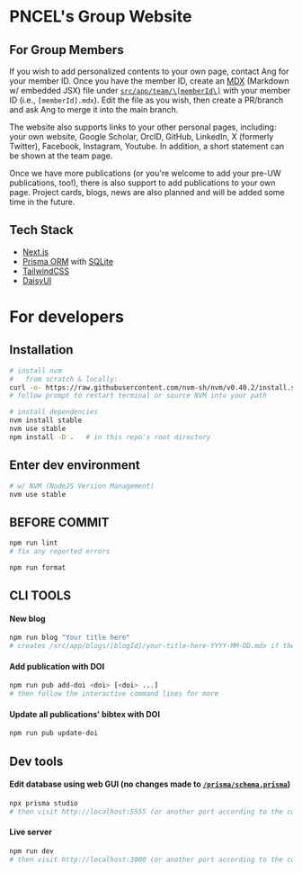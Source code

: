 # PNCEL's Group Website

## For Group Members

If you wish to add personalized contents to your own page, contact Ang for your member ID. Once you have the member ID, create an [MDX](https://mdxjs.com/) (Markdown w/ embedded JSX) file under [`src/app/team/\[memberId\]`](https://github.com/pncel/pncel.github.io/tree/main/src/app/team/%5BmemberId%5D) with your member ID (i.e., `[memberId].mdx`). Edit the file as you wish, then create a PR/branch and ask Ang to merge it into the main branch.

The website also supports links to your other personal pages, including: your own website, Google Scholar, OrcID, GitHub, LinkedIn, X (formerly Twitter), Facebook, Instagram, Youtube. In addition, a short statement can be shown at the team page.

Once we have more publications (or you're welcome to add your pre-UW publications, too!), there is also support to add publications to your own page. Project cards, blogs, news are also planned and will be added some time in the future.

## Tech Stack

- [Next.js](https://nextjs.org)
- [Prisma ORM](https://www.prisma.io/) with [SQLite](https://www.sqlite.org/)
- [TailwindCSS](https://tailwindcss.com/)
- [DaisyUI](https://daisyui.com/)

# For developers

## Installation

```bash
# install nvm
#   from scratch & locally:
curl -o- https://raw.githubusercontent.com/nvm-sh/nvm/v0.40.2/install.sh | bash
# follow prompt to restart terminal or source NVM into your path

# install dependencies
nvm install stable
nvm use stable
npm install -D .   # in this repo's root directory
```

## Enter dev environment

```bash
# w/ NVM (NodeJS Version Management)
nvm use stable
```

## **BEFORE COMMIT**

```bash
npm run lint
# fix any reported errors

npm run format
```

## **CLI TOOLS**

#### New blog

```bash
npm run blog "Your title here"
# creates /src/app/blogs/[blogId]/your-title-here-YYYY-MM-DD.mdx if the file does not already exists
```

#### Add publication with DOI

```bash
npm run pub add-doi <doi> [<doi> ...]
# then follow the interactive command lines for more
```

#### Update all publications' bibtex with DOI

```bash
npm run pub update-doi
```

## Dev tools

#### Edit database using web GUI (no changes made to [`/prisma/schema.prisma`](/prisma/schema.prisma))

```bash
npx prisma studio
# then visit http://localhost:5555 (or another port according to the command line output)
```

#### Live server

```bash
npm run dev
# then visit http://localhost:3000 (or another port according to the command line output)
```
